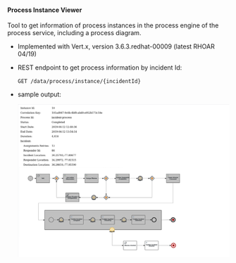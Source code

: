 #### Process Instance Viewer

Tool to get information of process instances in the process engine of the process service, including a process diagram.

* Implemented with Vert.x, version 3.6.3.redhat-00009 (latest RHOAR  04/19)
* REST endpoint to get process information by incident Id:
  ```
  GET /data/process/instance/{incidentId}
  ```
* sample output:

  ![Process](etc/incident-process-instance.png)
